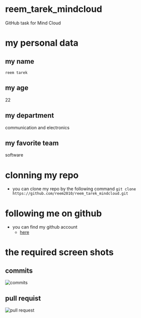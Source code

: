 # reem_tarek_mindcloud
GitHub task for Mind Cloud
# my personal data
## my name
`reem tarek`
## my age
22
## my department
communication and electronics
## my favorite team
software
# clonning my repo
- you can clone my repo by the following command
  `git clone https://github.com/reem2010/reem_tarek_mindcloud.git`
# following me on github
- you can find my github account
  - [here](https://github.com/reem2010)

# the required screen shots
## commits
![commits](https://user-images.githubusercontent.com/116355297/197233143-9cf82c28-ce25-479e-a424-c05ac278a003.PNG)
## pull requist
![pull request](https://user-images.githubusercontent.com/116355297/197235112-eca59369-9704-4117-b0f5-51fad9883de7.PNG)


